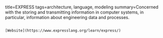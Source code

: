 title=EXPRESS
tags=architecture, language, modeling
summary=Concerned with the storing and transmitting information in computer systems, in particular, information about engineering data and processes.
~~~~~~

[Website](https://www.expresslang.org/learn/express/)

